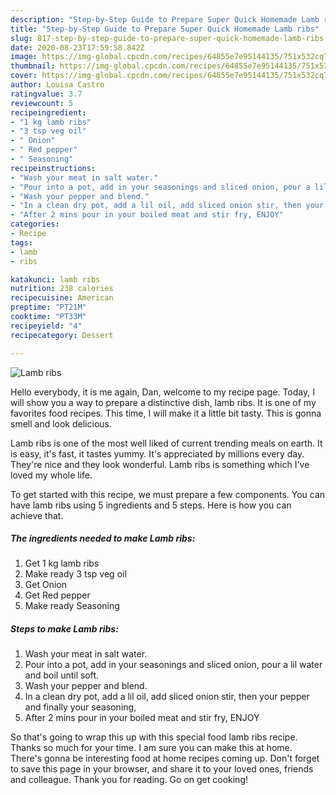 ```yaml
---
description: "Step-by-Step Guide to Prepare Super Quick Homemade Lamb ribs"
title: "Step-by-Step Guide to Prepare Super Quick Homemade Lamb ribs"
slug: 817-step-by-step-guide-to-prepare-super-quick-homemade-lamb-ribs
date: 2020-08-23T17:59:58.842Z
image: https://img-global.cpcdn.com/recipes/64855e7e95144135/751x532cq70/lamb-ribs-recipe-main-photo.jpg
thumbnail: https://img-global.cpcdn.com/recipes/64855e7e95144135/751x532cq70/lamb-ribs-recipe-main-photo.jpg
cover: https://img-global.cpcdn.com/recipes/64855e7e95144135/751x532cq70/lamb-ribs-recipe-main-photo.jpg
author: Louisa Castro
ratingvalue: 3.7
reviewcount: 5
recipeingredient:
- "1 kg lamb ribs"
- "3 tsp veg oil"
- " Onion"
- " Red pepper"
- " Seasoning"
recipeinstructions:
- "Wash your meat in salt water."
- "Pour into a pot, add in your seasonings and sliced onion, pour a lil water and boil until soft."
- "Wash your pepper and blend."
- "In a clean dry pot, add a lil oil, add sliced onion stir, then your pepper and finally your seasoning,"
- "After 2 mins pour in your boiled meat and stir fry, ENJOY"
categories:
- Recipe
tags:
- lamb
- ribs

katakunci: lamb ribs 
nutrition: 238 calories
recipecuisine: American
preptime: "PT21M"
cooktime: "PT33M"
recipeyield: "4"
recipecategory: Dessert

---
```



![Lamb ribs](https://img-global.cpcdn.com/recipes/64855e7e95144135/751x532cq70/lamb-ribs-recipe-main-photo.jpg)

Hello everybody, it is me again, Dan, welcome to my recipe page. Today, I will show you a way to prepare a distinctive dish, lamb ribs. It is one of my favorites food recipes. This time, I will make it a little bit tasty. This is gonna smell and look delicious.

Lamb ribs is one of the most well liked of current trending meals on earth. It is easy, it's fast, it tastes yummy. It's appreciated by millions every day. They're nice and they look wonderful. Lamb ribs is something which I've loved my whole life.




To get started with this recipe, we must prepare a few components. You can have lamb ribs using 5 ingredients and 5 steps. Here is how you can achieve that.

<!--inarticleads1-->

##### The ingredients needed to make Lamb ribs:

1. Get 1 kg lamb ribs
1. Make ready 3 tsp veg oil
1. Get  Onion
1. Get  Red pepper
1. Make ready  Seasoning




<!--inarticleads2-->

##### Steps to make Lamb ribs:

1. Wash your meat in salt water.
1. Pour into a pot, add in your seasonings and sliced onion, pour a lil water and boil until soft.
1. Wash your pepper and blend.
1. In a clean dry pot, add a lil oil, add sliced onion stir, then your pepper and finally your seasoning,
1. After 2 mins pour in your boiled meat and stir fry, ENJOY




So that's going to wrap this up with this special food lamb ribs recipe. Thanks so much for your time. I am sure you can make this at home. There's gonna be interesting food at home recipes coming up. Don't forget to save this page in your browser, and share it to your loved ones, friends and colleague. Thank you for reading. Go on get cooking!
